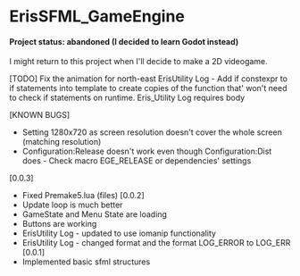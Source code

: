 # ErisSFML_GameEngine
#### Project status: abandoned (I decided to learn Godot instead)
I might return to this project when I'll decide to make a 2D videogame.



[TODO]
Fix the animation for north-east
ErisUtility Log - Add if constexpr to if statements into template to create copies of the function that' won't need to check if statements on runtime.
Eris_Utility Log requires body

[KNOWN BUGS]
- Setting 1280x720 as screen resolution doesn't cover the whole screen (matching resolution)
- Configuration:Release doesn't work even though Configuration:Dist does - Check macro EGE_RELEASE or dependencies' settings

[0.0.3]
- Fixed Premake5.lua (files)
[0.0.2]
- Update loop is much better
- GameState and Menu State are loading
- Buttons are working
- ErisUtility Log - updated to use iomanip functionality
- ErisUtility Log - changed format and the format LOG_ERROR to LOG_ERR
[0.0.1]
- Implemented basic sfml structures

